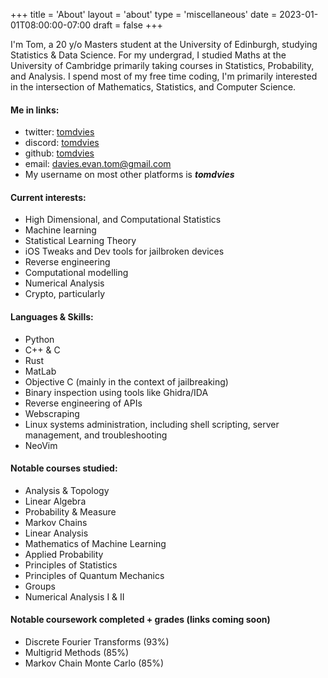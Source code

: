 +++
title = 'About'
layout = 'about'
type = 'miscellaneous'
date = 2023-01-01T08:00:00-07:00
draft = false
+++

I'm Tom, a 20 y/o Masters student at the University of Edinburgh, studying Statistics & Data Science. 
For my undergrad, I studied Maths at the University of Cambridge primarily taking courses in Statistics, Probability, and Analysis. 
I spend most of my free time coding, I'm primarily interested in the intersection of Mathematics, Statistics, and Computer Science.

#### Me in links:
- twitter: [tomdvies](https://twitter.com/tomdvies)
- discord: [tomdvies](https://discord.com/users/776466164397506600)
- github: [tomdvies](https://github.com/tomdvies) 
- email: [davies.evan.tom@gmail.com](mailto:davies.evan.tom@gmail.com)
- My username on most other platforms is ***tomdvies***

#### Current interests:
- High Dimensional, and Computational Statistics
- Machine learning
- Statistical Learning Theory
- iOS Tweaks and Dev tools for jailbroken devices
- Reverse engineering
- Computational modelling
- Numerical Analysis
- Crypto, particularly 

#### Languages & Skills:

- Python
- C++ & C
- Rust
- MatLab
- Objective C (mainly in the context of jailbreaking)
- Binary inspection using tools like Ghidra/IDA
- Reverse engineering of APIs
- Webscraping
- Linux systems administration, including shell scripting, server management, and troubleshooting
- NeoVim

#### Notable courses studied:
- Analysis & Topology
- Linear Algebra
- Probability & Measure 
- Markov Chains
- Linear Analysis
- Mathematics of Machine Learning
- Applied Probability
- Principles of Statistics
- Principles of Quantum Mechanics
- Groups
- Numerical Analysis I & II

#### Notable coursework completed + grades (links coming soon)
- Discrete Fourier Transforms (93%)
- Multigrid Methods (85%)
- Markov Chain Monte Carlo (85%)

[comment]: <> (This is a comment, it will not be included)

